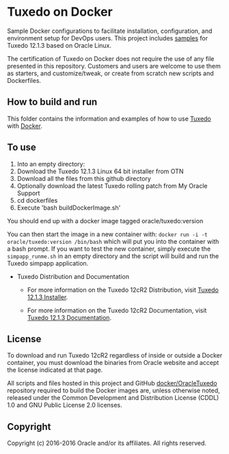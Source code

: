 Tuxedo on Docker
===============
Sample Docker configurations to facilitate installation, configuration, and environment setup for DevOps users. This project includes  [samples](samples/) for Tuxedo 12.1.3 based on Oracle Linux.

The certification of Tuxedo on Docker does not require the use of any file presented in this repository. Customers and users are welcome to use them as starters, and customize/tweak, or create from scratch new scripts and Dockerfiles.

## How to build and run
This folder contains the information and examples of how to use [Tuxedo](http://oracle.com/tuxedo) with [Docker](https://www.docker.com/).

## To use
1. Into an empty directory:
  1. Download the Tuxedo 12.1.3 Linux 64 bit installer from OTN
  2. Download all the files from this github directory
  3. Optionally download the latest Tuxedo rolling patch from My Oracle Support
2. cd dockerfiles
3. Execute 'bash buildDockerImage.sh'

You should end up with a docker image tagged oracle/tuxedo:version

You can then start the image in a new container with:  `docker run -i -t oracle/tuxedo:version /bin/bash`
which will put you into the container with a bash prompt.  If you want to test the new container, simply execute the `simpapp_runme.sh` in an empty
directory and the script will build and run the Tuxedo simpapp application.


 * Tuxedo Distribution and Documentation
   - For more information on the Tuxedo 12cR2 Distribution, visit [Tuxedo 12.1.3 Installer](http://www.oracle.com/technetwork/middleware/tuxedo/downloads/index.html).

   - For more information on the Tuxedo 12cR2 Documentation, visit [Tuxedo 12.1.3 Documentation](http://docs.oracle.com/cd/E53645_01/tuxedo/index.html).


## License
To download and run Tuxedo 12cR2 regardless of inside or outside a Docker container, you must download the binaries from Oracle website and accept the license indicated at that page.

All scripts and files hosted in this project and GitHub [docker/OracleTuxedo](./) repository required to build the Docker images are, unless otherwise noted, released under the Common Development and Distribution License (CDDL) 1.0 and GNU Public License 2.0 licenses.

## Copyright
Copyright (c) 2016-2016 Oracle and/or its affiliates. All rights reserved.


